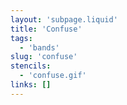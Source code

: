 ```yaml
---
layout: 'subpage.liquid'
title: 'Confuse'
tags:
  - 'bands'
slug: 'confuse'
stencils:
  - 'confuse.gif'
links: []
---
```

